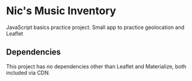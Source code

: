 # Nic's Music Inventory

JavaScript basics practice project. Small app to practice geolocation and Leaflet

## Dependencies

This project has no dependencies other than Leaflet and Materialize, both included via CDN.
